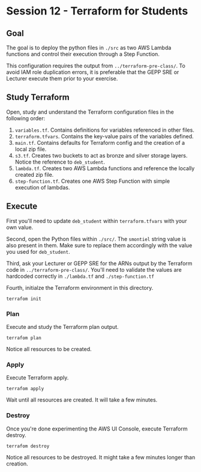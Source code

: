 # Session 12 - Terraform for Students

## Goal

The goal is to deploy the python files in `./src` as two AWS Lambda functions and control their execution through a Step Function. 

This configuration requires the output from `../terraform-pre-class/`. To avoid IAM role duplication errors, it is preferable that the GEPP SRE or Lecturer execute them prior to your exercise. 

## Study Terraform

Open, study and understand the Terraform configuration files in the following order:
1. `variables.tf`. Contains definitions for variables referenced in other files.
2. `terraform.tfvars`. Contains the key-value pairs of the variables defined. 
3. `main.tf`. Contains defaults for Terraform config and the creation of a local zip file.
4. `s3.tf`. Creates two buckets to act as bronze and silver storage layers. Notice the reference to `deb_student`.
5. `lambda.tf`. Creates two AWS Lambda functions and reference the locally created zip file.
6. `step-function.tf`. Creates one AWS Step Function with simple execution of lambdas.

## Execute

First you'll need to update `deb_student` within `terraform.tfvars` with your own value.

Second, open the Python files within `./src/`. The `smontiel` string value is also present in them. Make sure to replace them accordingly with the value you used for `deb_student`.

Third, ask your Lecturer or GEPP SRE for the ARNs output by the Terraform code in `../terraform-pre-class/`. You'll need to validate the values are hardcoded correctly in `./lambda.tf` and `./step-function.tf`

Fourth, initialze the Terraform environment in this directory.

```shell
terrafom init
```

### Plan

Execute and study the Terraform plan output. 

```shell
terrafom plan
```

Notice all resources to be created.

### Apply

Execute Terraform apply. 

```shell
terrafom apply
```

Wait until all resources are created. It will take a few minutes.

### Destroy

Once you're done experimenting the AWS UI Console, execute Terraform destroy.

```shell
terrafom destroy
```

Notice all resources to be destroyed. It might take a few minutes longer than creation.